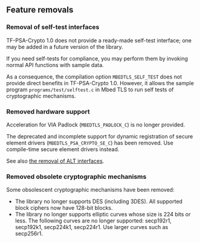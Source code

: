 ## Feature removals

### Removal of self-test interfaces

TF-PSA-Crypto 1.0 does not provide a ready-made self-test interface; one may be added in a future version of the library.

If you need self-tests for compliance, you may perform them by invoking normal API functions with sample data.

As a consequence, the compilation option `MBEDTLS_SELF_TEST` does not provide direct benefits in TF-PSA-Crypto 1.0. However, it allows the sample program `programs/test/selftest.c` in Mbed TLS to run self tests of cryptographic mechanisms.

### Removed hardware support

Acceleration for VIA Padlock (`MBEDTLS_PADLOCK_C`) is no longer provided.

The deprecated and incomplete support for dynamic registration of secure element drivers (`MBEDTLS_PSA_CRYPTO_SE_C`) has been removed. Use compile-time secure element drivers instead.

See also [the removal of ALT interfaces](#removal-of-alternative-cryptographic-module-implementations).

### Removed obsolete cryptographic mechanisms

Some obsolescent cryptographic mechanisms have been removed:

* The library no longer supports DES (including 3DES). All supported block ciphers now have 128-bit blocks.
* The library no longer supports elliptic curves whose size is 224 bits or less. The following curves are no longer supported: secp192r1, secp192k1, secp224k1, secp224r1. Use larger curves such as secp256r1.
